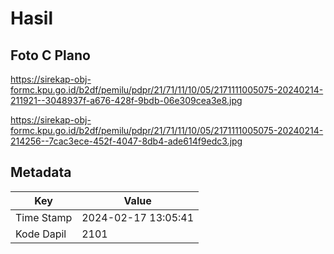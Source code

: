 # Hasil

## Foto C Plano

https://sirekap-obj-formc.kpu.go.id/b2df/pemilu/pdpr/21/71/11/10/05/2171111005075-20240214-211921--3048937f-a676-428f-9bdb-06e309cea3e8.jpg

https://sirekap-obj-formc.kpu.go.id/b2df/pemilu/pdpr/21/71/11/10/05/2171111005075-20240214-214256--7cac3ece-452f-4047-8db4-ade614f9edc3.jpg


## Metadata

| Key        | Value               |
| ---------- | ------------------- |
| Time Stamp | 2024-02-17 13:05:41 |
| Kode Dapil | 2101                |



